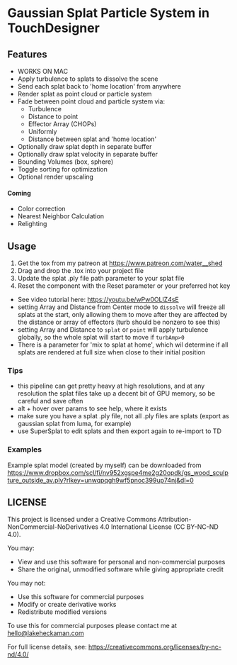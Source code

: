 

# Gaussian Splat Particle System in TouchDesigner 

## Features 
- WORKS ON MAC
- Apply turbulence to splats to dissolve the scene
- Send each splat back to 'home location' from anywhere 
- Render splat as point cloud or particle system 
- Fade between point cloud and particle system via: 
    - Turbulence
    - Distance to point 
    - Effector Array (CHOPs)
    - Uniformly
    - Distance between splat and 'home location'
- Optionally draw splat depth in separate buffer 
- Optionally draw splat velocity in separate buffer 
- Bounding Volumes (box, sphere)
- Toggle sorting for optimization 
- Optional render upscaling 

#### Coming 
- Color correction 
- Nearest Neighbor Calculation
- Relighting 

## Usage 
1. Get the tox from my patreon at https://www.patreon.com/water__shed
2. Drag and drop the .tox into your project file
3. Update the splat .ply file path parameter to your splat file
4. Reset the component with the Reset parameter or your preferred hot key

- See video tutorial here: https://youtu.be/wPw0OLlZ4sE
- setting Array and Distance from Center mode to `dissolve` will freeze all splats at the start, only allowing them to move after they are affected by the distance or array of effectors (turb should be nonzero to see this)
- setting Array and Distance to `splat` or `point` will apply turbulence globally, so the whole splat will start to move if `turbAmp>0`
- There is a parameter for 'mix to splat at home', which wil determine if all splats are rendered at full size when close to their initial position

### Tips
- this pipeline can get pretty heavy at high resolutions, and at any resolution the splat files take up a decent bit of GPU memory, so be careful and save often
- alt + hover over params to see help, where it exists 
- make sure you have a splat .ply file, not all .ply files are splats (export as gaussian splat from luma, for example)
- use SuperSplat to edit splats and then export again to re-import to TD 


### Examples
Example splat model (created by myself) can be downloaded from https://www.dropbox.com/scl/fi/nv952xgspe4me2g20opdk/gs_wood_sculpture_outside_av.ply?rlkey=unwqpqgh9wf5pnoc399up74nj&dl=0

## LICENSE 
This project is licensed under a Creative Commons Attribution-NonCommercial-NoDerivatives 4.0 International License (CC BY-NC-ND 4.0).

You may:
- View and use this software for personal and non-commercial purposes
- Share the original, unmodified software while giving appropriate credit

You may not:
- Use this software for commercial purposes
- Modify or create derivative works
- Redistribute modified versions

To use this for commercial purposes please contact me at hello@lakeheckaman.com

For full license details, see: https://creativecommons.org/licenses/by-nc-nd/4.0/
